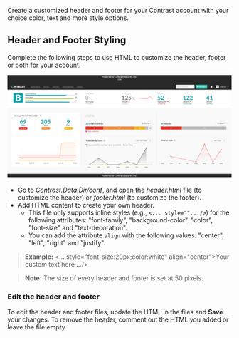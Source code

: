 
<!--
title: "Create a Customized Header and Footer"
description: "How to customize the header and footer styling in the UI"
tags: "user manage account header footer custom settings"
-->


Create a customized header and footer for your Contrast account with your choice color, text and more style options. 

## Header and Footer Styling

Complete the following steps to use HTML to customize the header, footer or both for your account. 

<a href="assets/images/Custom-header.png" rel="lightbox" title="Add a customized header and footer with the text and color of your choice"><img class="thumbnail" src="assets/images/Custom-header.png"/></a>

* Go to *Contrast.Data.Dir/conf*, and open the *header.html* file (to customize the header) or *footer.html* (to customize the footer).
* Add HTML content to create your own header. 
  * This file only supports inline styles (e.g., `<... style="".../>`) for the following attributes: "font-family", "background-color", "color", "font-size" and "text-decoration". 
  * You can add the attribute `align` with the following values: "center", "left", "right" and "justify".

>**Example:** <... style="font-size:20px;color:white" align="center">Your custom text here .../> 


>**Note:** The size of every header and footer is set at 50 pixels. 


### Edit the header and footer

To edit the header and footer files, update the HTML in the files and **Save** your changes. To remove the header, comment out the HTML you added or leave the file empty.

